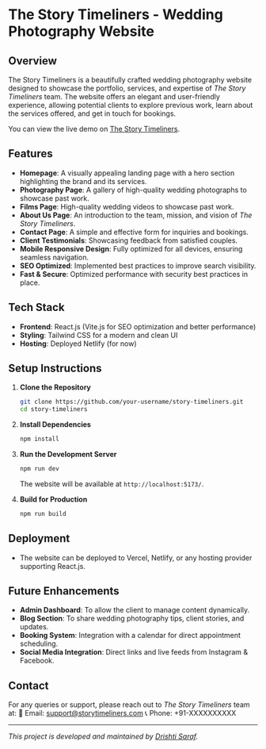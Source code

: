 # The Story Timeliners - Wedding Photography Website

## Overview
The Story Timeliners is a beautifully crafted wedding photography website designed to showcase the portfolio, services, and expertise of *The Story Timeliners* team. The website offers an elegant and user-friendly experience, allowing potential clients to explore previous work, learn about the services offered, and get in touch for bookings.

You can view the live demo on <a href="https://thestorytimeliners.netlify.app/" target="_blank" rel="noopener noreferrer">The Story Timeliners</a>.

## Features
- **Homepage**: A visually appealing landing page with a hero section highlighting the brand and its services.
- **Photography Page**: A gallery of high-quality wedding photographs to showcase past work.
- **Films Page**: High-quality wedding videos to showcase past work.
- **About Us Page**: An introduction to the team, mission, and vision of *The Story Timeliners*.
- **Contact Page**: A simple and effective form for inquiries and bookings.
- **Client Testimonials**: Showcasing feedback from satisfied couples.
- **Mobile Responsive Design**: Fully optimized for all devices, ensuring seamless navigation.
- **SEO Optimized**: Implemented best practices to improve search visibility.
- **Fast & Secure**: Optimized performance with security best practices in place.

## Tech Stack
- **Frontend**: React.js (Vite.js for SEO optimization and better performance)
- **Styling**: Tailwind CSS for a modern and clean UI
- **Hosting**: Deployed  Netlify (for now)

## Setup Instructions
1. **Clone the Repository**
   ```sh
   git clone https://github.com/your-username/story-timeliners.git
   cd story-timeliners
   ```
2. **Install Dependencies**
   ```sh
   npm install
   ```
3. **Run the Development Server**
   ```sh
   npm run dev
   ```
   The website will be available at `http://localhost:5173/`.

4. **Build for Production**
   ```sh
   npm run build
   ```

## Deployment
- The website can be deployed to Vercel, Netlify, or any hosting provider supporting React.js.

## Future Enhancements
- **Admin Dashboard**: To allow the client to manage content dynamically.
- **Blog Section**: To share wedding photography tips, client stories, and updates.
- **Booking System**: Integration with a calendar for direct appointment scheduling.
- **Social Media Integration**: Direct links and live feeds from Instagram & Facebook.

## Contact
For any queries or support, please reach out to *The Story Timeliners* team at:
📧 Email: support@storytimeliners.com
📞 Phone: +91-XXXXXXXXXX

---

*This project is developed and maintained by [Drishti Saraf](https://github.com/drishti1920).*

